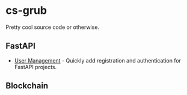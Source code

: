 # cs-grub
Pretty cool source code or otherwise.

## FastAPI
- [User Management](https://github.com/fastapi-users/fastapi-users) - Quickly add registration and authentication for FastAPI projects.

## Blockchain
